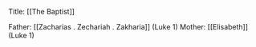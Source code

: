 Title: [[The Baptist]]

Father: [[Zacharias . Zechariah . Zakharia]] (Luke 1)
Mother: [[Elisabeth]] (Luke 1)
